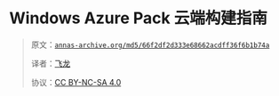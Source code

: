 # Windows Azure Pack 云端构建指南

> 原文：[`annas-archive.org/md5/66f2df2d333e68662acdff36f6b1b74a`](https://annas-archive.org/md5/66f2df2d333e68662acdff36f6b1b74a)
> 
> 译者：[飞龙](https://github.com/wizardforcel)
> 
> 协议：[CC BY-NC-SA 4.0](http://creativecommons.org/licenses/by-nc-sa/4.0/)